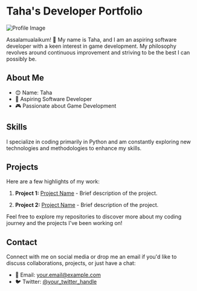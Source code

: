 # Taha's Developer Portfolio

![Profile Image](https://www.reddit.com/media?url=https%3A%2F%2Fpreview.redd.it%2Fyxm8upfcgs5a1.jpg%3Fwidth%3D726%26format%3Dpjpg%26auto%3Dwebp%26s%3D32ceadb1672ece24d6a8f8b25d7b3c95816c84bc)

Assalamualaikum! 👋 My name is Taha, and I am an aspiring software developer with a keen interest in game development. My philosophy revolves around continuous improvement and striving to be the best I can possibly be.

## About Me

- 😊 Name: Taha
- 🚀 Aspiring Software Developer
- 🎮 Passionate about Game Development

## Skills

I specialize in coding primarily in Python and am constantly exploring new technologies and methodologies to enhance my skills.

## Projects

Here are a few highlights of my work:

1. **Project 1:** [Project Name](link_to_project_1) - Brief description of the project.

2. **Project 2:** [Project Name](link_to_project_2) - Brief description of the project.

Feel free to explore my repositories to discover more about my coding journey and the projects I've been working on!

## Contact

Connect with me on social media or drop me an email if you'd like to discuss collaborations, projects, or just have a chat:

- 📧 Email: your.email@example.com
- 🐦 Twitter: [@your_twitter_handle](https://twitter.com/your_twitter_handle)
